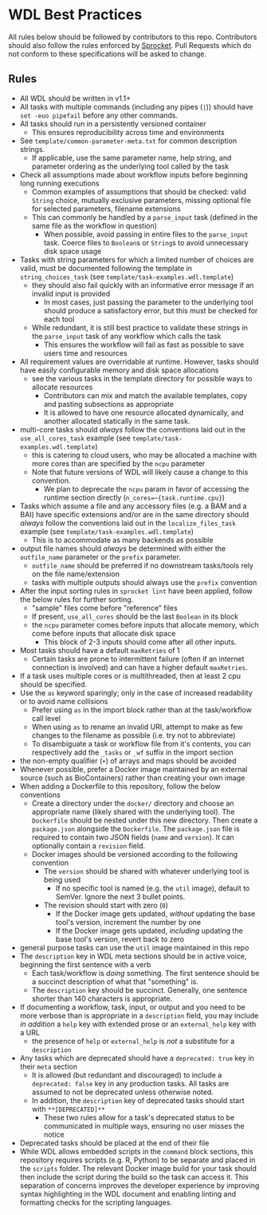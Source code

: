 # WDL Best Practices

All rules below should be followed by contributors to this repo. Contributors should also follow the rules enforced by [Sprocket](https://sprocket.bio/). Pull Requests which do not conform to these specifications will be asked to change.

## Rules

- All WDL should be written in v1.1+
- All tasks with multiple commands (including any pipes (`|`)) should have `set -euo pipefail` before any other commands.
- All tasks should run in a persistently versioned container
  - This ensures reproducibility across time and environments
- See `template/common-parameter-meta.txt` for common description strings.
  - If applicable, use the same parameter name, help string, and parameter ordering as the underlying tool called by the task
- Check all assumptions made about workflow inputs before beginning long running executions
  - Common examples of assumptions that should be checked: valid `String` choice, mutually exclusive parameters, missing optional file for selected parameters, filename extensions
  - This can commonly be handled by a `parse_input` task (defined in the same file as the workflow in question)
    - When possible, avoid passing in entire files to the `parse_input` task. Coerce files to `Boolean`s or `String`s to avoid unnecessary disk space usage
- Tasks with string parameters for which a limited number of choices are valid, must be documented following the template in `string_choices_task` (see `template/task-examples.wdl.template`)
  - they should also fail quickly with an informative error message if an invalid input is provided
    - In most cases, just passing the parameter to the underlying tool should produce a satisfactory error, but this must be checked for each tool
  - While redundant, it is still best practice to validate these strings in the `parse_input` task of any workflow which calls the task
    - This ensures the workflow will fail as fast as possible to save users time and resources
- All requirement values are overridable at runtime. However, tasks should have easily configurable memory and disk space allocations
  - see the various tasks in the template directory for possible ways to allocate resources
    - Contributors can mix and match the available templates, copy and pasting subsections as appropriate
    - It is allowed to have one resource allocated dynamically, and another allocated statically in the same task.
- multi-core tasks should *always* follow the conventions laid out in the `use_all_cores_task` example (see `template/task-examples.wdl.template`)
  - this is catering to cloud users, who may be allocated a machine with more cores than are specified by the `ncpu` parameter
  - Note that future versions of WDL will likely cause a change to this convention.
    - We plan to deprecate the `ncpu` param in favor of accessing the runtime section directly (`n_cores=~{task.runtime.cpu}`)
- Tasks which assume a file and any accessory files (e.g. a BAM and a BAI) have specific extensions and/or are in the same directory should *always* follow the conventions laid out in the `localize_files_task` example (see `template/task-examples.wdl.template`)
  - This is to accommodate as many backends as possible
- output file names should *always* be determined with either the `outfile_name` parameter or the `prefix` parameter.
  - `outfile_name` should be preferred if no downstream tasks/tools rely on the file name/extension
  - tasks with multiple outputs should always use the `prefix` convention
- After the input sorting rules in `sprocket lint` have been applied, follow the below rules for further sorting.
  - "sample" files come before "reference" files
  - If present, `use_all_cores` should be the last `Boolean` in its block
  - the `ncpu` parameter comes before inputs that allocate memory, which come before inputs that allocate disk space
    - This block of 2-3 inputs should come after all other inputs.
- Most tasks should have a default `maxRetries` of 1
  - Certain tasks are prone to intermittent failure (often if an internet connection is involved) and can have a higher default `maxRetries`.
- If a task uses multiple cores or is multithreaded, then at least 2 cpu should be specified.
- Use the `as` keyword sparingly; only in the case of increased readability or to avoid name collisions
  - Prefer using `as` in the import block rather than at the task/workflow call level
  - When using `as` to rename an invalid URI, attempt to make as few changes to the filename as possible (i.e. try not to abbreviate)
  - To disambiguate a task or workflow file from it's contents, you can respectively add the `_tasks` or `_wf` suffix in the import section
- the non-empty qualifier (`+`) of arrays and maps should be avoided
- Whenever possible, prefer a Docker image maintained by an external source (such as BioContainers) rather than creating your own image
- When adding a Dockerfile to this repository, follow the below conventions
  - Create a directory under the `docker/` directory and choose an appropriate name (likely shared with the underlying tool). The `Dockerfile` should be nested under this new directory. Then create a `package.json` alongside the `Dockerfile`. The `package.json` file is required to contain two JSON fields (`name` and `version`). It can optionally contain a `revision` field.
  - Docker images should be versioned according to the following convention
    - The `version` should be shared with whatever underlying tool is being used
      - If no specific tool is named (e.g. the `util` image), default to SemVer. Ignore the next 3 bullet points.
    - The revision should start with zero (`0`)
      - If the Docker image gets updated, *without* updating the base tool's version, increment the number by one
      - If the Docker image gets updated, *including* updating the base tool's version, revert back to zero
- general purpose tasks can use the `util` image maintained in this repo
- The `description` key in WDL meta sections should be in active voice, beginning the first sentence with a verb
  - Each task/workflow is _doing_ something. The first sentence should be a succinct description of what that "something" is.
  - The `description` key should be succinct. Generally, one sentence shorter than 140 characters is appropriate.
- If documenting a workflow, task, input, or output and you need to be more verbose than is appropriate in a `description` field, you may include _in addition_ a `help` key with extended prose or an `external_help` key with a URL
  - the presence of `help` or `external_help` is _not_ a substitute for a `description`
- Any tasks which are deprecated should have a `deprecated: true` key in their `meta` section
  - It is allowed (but redundant and discouraged) to include a `deprecated: false` key in any production tasks. All tasks are assumed to not be deprecated unless otherwise noted.
  - In addition, the `description` key of deprecated tasks should start with `**[DEPRECATED]**`
    - These two rules allow for a task's deprecated status to be communicated in multiple ways, ensuring no user misses the notice
- Deprecated tasks should be placed at the end of their file
- While WDL allows embedded scripts in the `command` block sections, this repository requires scripts (e.g. R, Python) to be separate and placed in the `scripts` folder. The relevant Docker image build for your task should then include the script during the build so the task can access it. This separation of concerns improves the developer experience by improving syntax highlighting in the WDL document and enabling linting and formatting checks for the scripting languages.